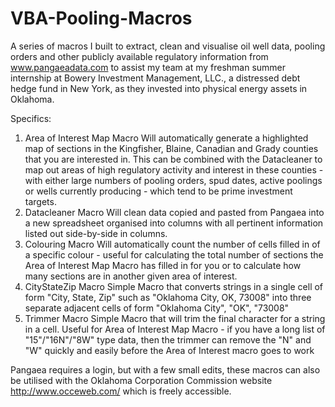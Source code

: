 # VBA-Pooling-Macros

A series of macros I built to extract, clean and visualise oil well data, pooling orders and other publicly available regulatory information from www.pangaeadata.com to assist my team at my freshman summer internship at Bowery Investment Management, LLC., a distressed debt hedge fund in New York, as they invested into physical energy assets in Oklahoma. 

Specifics:

1. Area of Interest Map Macro
	Will automatically generate a highlighted map of sections in the Kingfisher, Blaine, Canadian and Grady counties that you are interested in. This can be combined with the Datacleaner to map out areas of high regulatory activity and interest in these counties - with either large numbers of pooling orders, spud dates, active poolings or wells currently producing - which tend to be prime investment targets.
2. Datacleaner Macro
	Will clean data copied and pasted from Pangaea into a new spreadsheet organised into columns with all pertinent information listed out side-by-side in columns.
3. Colouring Macro
	Will automatically count the number of cells filled in of a specific colour - useful for calculating the total number of sections the Area of Interest Map Macro has filled in for you or to calculate how many sections are in another given area of interest.
4. CityStateZip Macro
	Simple Macro that converts strings in a single cell of form "City, State, Zip" such as "Oklahoma City, OK, 73008" into three separate adjacent cells of form "Oklahoma City", "OK", "73008"
5. Trimmer Macro
	Simple Macro that will trim the final character for a string in a cell. Useful for Area of Interest Map Macro - if you have a long list of "15"/"16N"/"8W" type data, then the trimmer can remove the "N" and "W" quickly and easily before the Area of Interest macro goes to work

Pangaea requires a login, but with a few small edits, these macros can also be utilised with the Oklahoma Corporation Commission website http://www.occeweb.com/ which is freely accessible.